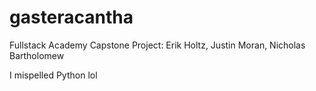 # gasteracantha
Fullstack Academy Capstone Project: 
Erik Holtz, 
Justin Moran, 
Nicholas Bartholomew

I mispelled Python lol

